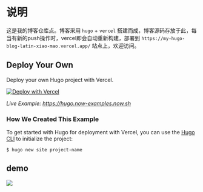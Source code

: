 # 说明

这是我的博客仓库点。博客采用 `hugo` + `vercel` 搭建而成，博客源码存放于此，每当有新的push操作时，vercel即会自动重新构建，部署到 `https://my-hugo-blog-latin-xiao-mao.vercel.app/` 站点上，欢迎访问。

## Deploy Your Own

Deploy your own Hugo project with Vercel.

[![Deploy with Vercel](https://vercel.com/button)](https://vercel.com/import/project?template=https://github.com/vercel/vercel/tree/master/examples/hugo)

_Live Example: https://hugo.now-examples.now.sh_

### How We Created This Example

To get started with Hugo for deployment with Vercel, you can use the [Hugo CLI](https://gohugo.io/commands/) to initialize the project:

```shell
$ hugo new site project-name
```

## demo

![](https://img.imgdb.cn/item/6044e5d8cef1ec5e6fe6f2c4.jpg)

